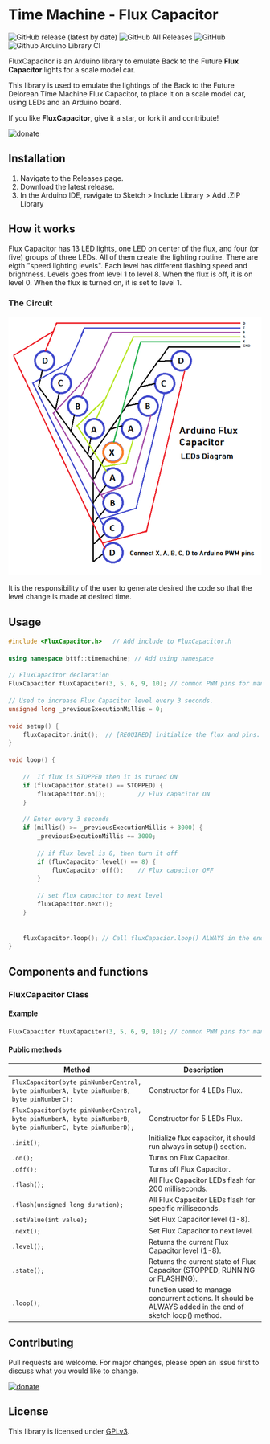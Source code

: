# Time Machine - Flux Capacitor

![GitHub release (latest by date)](https://img.shields.io/github/v/release/Zerfoinder/TimeMachine_FluxCapacitor)
![GitHub All Releases](https://img.shields.io/github/downloads/Zerfoinder/TimeMachine_FluxCapacitor/total)
![GitHub](https://img.shields.io/github/license/Zerfoinder/TimeMachine_FluxCapacitor)
![Github Arduino Library CI](https://github.com/Zerfoinder/TimeMachine_FluxCapacitor/workflows/Github%20Arduino%20Library%20CI/badge.svg)

FluxCapacitor is an Arduino library to emulate Back to the Future **Flux Capacitor** lights for a scale model car.

This library is used to emulate the lightings of the Back to the Future Delorean Time Machine Flux Capacitor, to place it on a scale model car, using LEDs and an Arduino board.

If you like **FluxCapacitor**, give it a star, or fork it and contribute!

[![donate](https://img.shields.io/badge/donate-PayPal-blue.svg)](https://paypal.me/zerfoinder)

## Installation

1. Navigate to the Releases page.
1. Download the latest release.
1. In the Arduino IDE, navigate to Sketch > Include Library > Add .ZIP Library

## How it works

Flux Capacitor has 13 LED lights, one LED on center of the flux, and four (or five) groups of three LEDs. All of them create the lighting routine.
There are eigth "speed lighting levels". Each level has different flashing speed and brightness. Levels goes from level 1 to level 8.
When the flux is off, it is on level 0.
When the flux is turned on,  it is set to level 1.

### The Circuit
![image info](./extras/FluxCapacitor-LEDs-Diagram.png)

It is the responsibility of the user to generate desired the code so that the level change is made at desired time.


## Usage

```C++
#include <FluxCapacitor.h>   // Add include to FluxCapacitor.h

using namespace bttf::timemachine; // Add using namespace

// FluxCapacitor declaration
FluxCapacitor fluxCapacitor(3, 5, 6, 9, 10); // common PWM pins for many boards.

// Used to increase Flux Capacitor level every 3 seconds.
unsigned long _previousExecutionMillis = 0;

void setup() {
    fluxCapacitor.init();  // [REQUIRED] initialize the flux and pins.
}

void loop() {

    //  If flux is STOPPED then it is turned ON
    if (fluxCapacitor.state() == STOPPED) {
        fluxCapacitor.on();         // Flux capacitor ON
    }

    // Enter every 3 seconds
    if (millis() >= _previousExecutionMillis + 3000) {
        _previousExecutionMillis += 3000;

        // if flux level is 8, then turn it off
        if (fluxCapacitor.level() == 8) {
            fluxCapacitor.off();    // Flux capacitor OFF
        }

        // set flux capacitor to next level
        fluxCapacitor.next();
    }


    fluxCapacitor.loop(); // Call fluxCapacior.loop() ALWAYS in the end of sketch loop().
}
```

## Components and functions
### FluxCapacitor Class
#### Example
```C++
FluxCapacitor fluxCapacitor(3, 5, 6, 9, 10); // common PWM pins for many boards.
```

#### Public methods
| Method | Description |
| ---------- | ----------- |
| `FluxCapacitor(byte pinNumberCentral, byte pinNumberA, byte pinNumberB, byte pinNumberC);` | Constructor for 4 LEDs Flux. |
| `FluxCapacitor(byte pinNumberCentral, byte pinNumberA, byte pinNumberB, byte pinNumberC, byte pinNumberD);` | Constructor for 5 LEDs Flux. |
| `.init();` | Initialize flux capacitor, it should run always in setup() section. |
| `.on();`   | Turns on Flux Capacitor. |
| `.off();`  | Turns off Flux Capacitor. |
| `.flash();` | All Flux Capacitor LEDs flash for 200 milliseconds. |
| `.flash(unsigned long duration);` | All Flux Capacitor LEDs flash for specific milliseconds. |
| `.setValue(int value);`    | Set Flux Capacitor level (1-8). |
| `.next();`    | Set Flux Capacitor to next level. |
| `.level();`    | Returns the current Flux Capacitor level (1-8). |
| `.state();`    | Returns the current state of Flux Capacitor (STOPPED, RUNNING or FLASHING). |
| `.loop();`    | function used to manage concurrent actions. It should be ALWAYS added in the end of sketch loop() method. |

## Contributing
Pull requests are welcome. For major changes, please open an issue first to discuss what you would like to change.

[![donate](https://img.shields.io/badge/donate-PayPal-blue.svg)](https://paypal.me/zerfoinder)

## License
This library is licensed under [GPLv3](https://www.gnu.org/licenses/quick-guide-gplv3.html).
